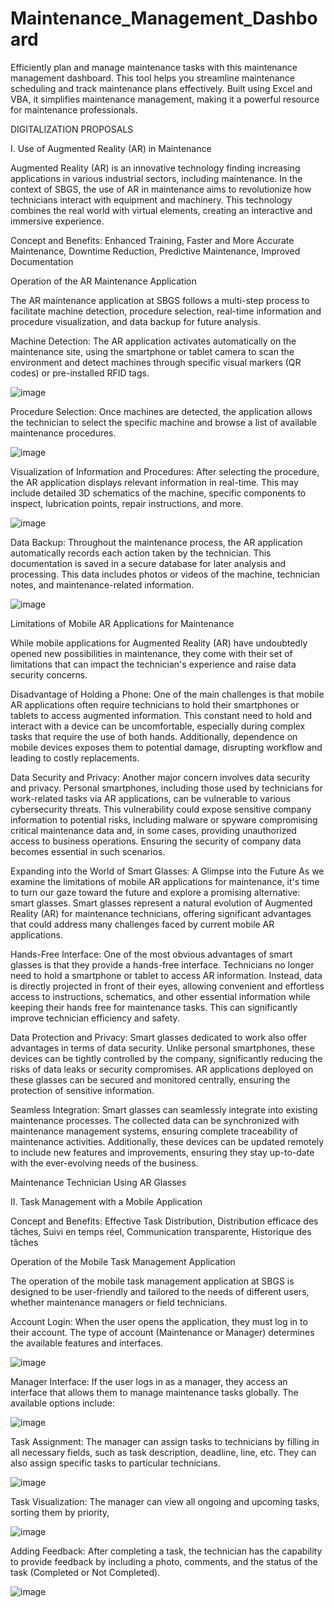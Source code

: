 # Maintenance_Management_Dashboard
Efficiently plan and manage maintenance tasks with this maintenance management dashboard. This tool helps you streamline maintenance scheduling and track maintenance plans effectively. Built using Excel and VBA, it simplifies maintenance management, making it a powerful resource for maintenance professionals.

DIGITALIZATION PROPOSALS

I. Use of Augmented Reality (AR) in Maintenance

Augmented Reality (AR) is an innovative technology finding increasing applications in various industrial sectors, including maintenance. In the context of SBGS, the use of AR in maintenance aims to revolutionize how technicians interact with equipment and machinery. This technology combines the real world with virtual elements, creating an interactive and immersive experience.

Concept and Benefits: Enhanced Training, Faster and More Accurate Maintenance, Downtime Reduction, Predictive Maintenance, Improved Documentation
  
Operation of the AR Maintenance Application

The AR maintenance application at SBGS follows a multi-step process to facilitate machine detection, procedure selection, real-time information and procedure visualization, and data backup for future analysis.

Machine Detection: The AR application activates automatically on the maintenance site, using the smartphone or tablet camera to scan the environment and detect machines through specific visual markers (QR codes) or pre-installed RFID tags.

![image](https://github.com/IbrahimEssakine/Maintenance_Management_Dashboard/assets/103626975/9bca48bc-6271-4096-89c1-6be7898c6951)

Procedure Selection: Once machines are detected, the application allows the technician to select the specific machine and browse a list of available maintenance procedures.

![image](https://github.com/IbrahimEssakine/Maintenance_Management_Dashboard/assets/103626975/f6a17455-bf52-44c7-980d-a62b547eb73c)

Visualization of Information and Procedures: After selecting the procedure, the AR application displays relevant information in real-time. This may include detailed 3D schematics of the machine, specific components to inspect, lubrication points, repair instructions, and more.

![image](https://github.com/IbrahimEssakine/Maintenance_Management_Dashboard/assets/103626975/24e01690-f106-41e4-94cf-b1507447bfc4)

Data Backup: Throughout the maintenance process, the AR application automatically records each action taken by the technician. This documentation is saved in a secure database for later analysis and processing. This data includes photos or videos of the machine, technician notes, and maintenance-related information.

![image](https://github.com/IbrahimEssakine/Maintenance_Management_Dashboard/assets/103626975/5e617b53-f272-4114-a1f2-d31cb80b3c61)

Limitations of Mobile AR Applications for Maintenance

While mobile applications for Augmented Reality (AR) have undoubtedly opened new possibilities in maintenance, they come with their set of limitations that can impact the technician's experience and raise data security concerns.

Disadvantage of Holding a Phone: One of the main challenges is that mobile AR applications often require technicians to hold their smartphones or tablets to access augmented information. This constant need to hold and interact with a device can be uncomfortable, especially during complex tasks that require the use of both hands. Additionally, dependence on mobile devices exposes them to potential damage, disrupting workflow and leading to costly replacements.

Data Security and Privacy: Another major concern involves data security and privacy. Personal smartphones, including those used by technicians for work-related tasks via AR applications, can be vulnerable to various cybersecurity threats. This vulnerability could expose sensitive company information to potential risks, including malware or spyware compromising critical maintenance data and, in some cases, providing unauthorized access to business operations. Ensuring the security of company data becomes essential in such scenarios.

Expanding into the World of Smart Glasses: A Glimpse into the Future
As we examine the limitations of mobile AR applications for maintenance, it's time to turn our gaze toward the future and explore a promising alternative: smart glasses. Smart glasses represent a natural evolution of Augmented Reality (AR) for maintenance technicians, offering significant advantages that could address many challenges faced by current mobile AR applications.

Hands-Free Interface: One of the most obvious advantages of smart glasses is that they provide a hands-free interface. Technicians no longer need to hold a smartphone or tablet to access AR information. Instead, data is directly projected in front of their eyes, allowing convenient and effortless access to instructions, schematics, and other essential information while keeping their hands free for maintenance tasks. This can significantly improve technician efficiency and safety.

Data Protection and Privacy: Smart glasses dedicated to work also offer advantages in terms of data security. Unlike personal smartphones, these devices can be tightly controlled by the company, significantly reducing the risks of data leaks or security compromises. AR applications deployed on these glasses can be secured and monitored centrally, ensuring the protection of sensitive information.

Seamless Integration: Smart glasses can seamlessly integrate into existing maintenance processes. The collected data can be synchronized with maintenance management systems, ensuring complete traceability of maintenance activities. Additionally, these devices can be updated remotely to include new features and improvements, ensuring they stay up-to-date with the ever-evolving needs of the business.

Maintenance Technician Using AR Glasses

II. Task Management with a Mobile Application

Concept and Benefits: Effective Task Distribution, Distribution efficace des tâches, Suivi en temps réel, Communication transparente, Historique des tâches 

Operation of the Mobile Task Management Application

The operation of the mobile task management application at SBGS is designed to be user-friendly and tailored to the needs of different users, whether maintenance managers or field technicians.

Account Login: When the user opens the application, they must log in to their account. The type of account (Maintenance or Manager) determines the available features and interfaces.

![image](https://github.com/IbrahimEssakine/Maintenance_Management_Dashboard/assets/103626975/812069ea-20b0-49e1-bc8d-e878e2de6ecf)

Manager Interface: If the user logs in as a manager, they access an interface that allows them to manage maintenance tasks globally. The available options include:

![image](https://github.com/IbrahimEssakine/Maintenance_Management_Dashboard/assets/103626975/f13dcfef-a02d-4c79-bbdc-176b752895cb)

Task Assignment: The manager can assign tasks to technicians by filling in all necessary fields, such as task description, deadline, line, etc. They can also assign specific tasks to particular technicians.

![image](https://github.com/IbrahimEssakine/Maintenance_Management_Dashboard/assets/103626975/99d0c765-3d96-4d54-b95e-a2db02df59c8)

Task Visualization: The manager can view all ongoing and upcoming tasks, sorting them by priority,

![image](https://github.com/IbrahimEssakine/Maintenance_Management_Dashboard/assets/103626975/c1725678-ed8d-405b-90fd-58701108c95f)

Adding Feedback: After completing a task, the technician has the capability to provide feedback by including a photo, comments, and the status of the task (Completed or Not Completed).

![image](https://github.com/IbrahimEssakine/Maintenance_Management_Dashboard/assets/103626975/f24cdbad-90d0-4594-b7c2-afcf42d18bf8)
